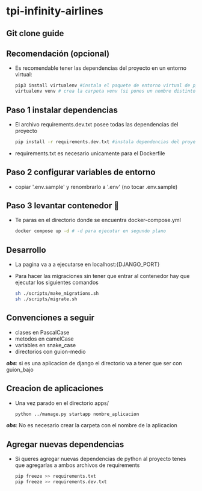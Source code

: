 # tpi-infinity-airlines

## Git clone guide

## Recomendación (opcional)

- Es recomendable tener las dependencias del proyecto en un entorno virtual:

    ```bash
    pip3 install virtualenv #instala el paquete de entorno virtual de python
    virtualenv venv # crea la carpeta venv (si pones un nombre distinto agregarlo al .gitignore)
    ```

## Paso 1 instalar dependencias

- El archivo requirements.dev.txt posee todas las dependencias del proyecto
    ```bash
    pip install -r requirements.dev.txt #instala dependencias del proyecto

- requirements.txt es necesario unicamente para el Dockerfile


## Paso 2 configurar variables de entorno 

- copiar '.env.sample' y renombrarlo a '.env' (no tocar .env.sample) 


## Paso 3 levantar contenedor 🐋

- Te paras en el directorio donde se encuentra docker-compose.yml
    ```bash
    docker compose up -d # -d para ejecutar en segundo plano
    ```

## Desarrollo
- La pagina va a a ejecutarse en localhost:{DJANGO_PORT}
- Para hacer las migraciones sin tener que entrar al contenedor hay que ejecutar los siguientes comandos 

    ```bash
    sh ./scripts/make_migrations.sh
    sh ./scripts/migrate.sh
    ```


## Convenciones a seguir

- clases en PascalCase
- metodos en camelCase
- variables en snake_case
- directorios con guion-medio 

***obs***:  si es una aplicacion de django el directorio va a tener que ser con guion_bajo 


## Creacion de aplicaciones


- Una vez parado en el directorio apps/

     ```bash
    python ../manage.py startapp nombre_aplicacion
    ```
***obs***: No es necesario crear la carpeta con el nombre de la aplicacion

## Agregar nuevas dependencias 

- Si queres agregar nuevas dependencias de python al proyecto tenes que agregarlas a ambos archivos de requirements

    ```bash
    pip freeze >> requirements.txt
    pip freeze >> requirements.dev.txt
    ```
    

